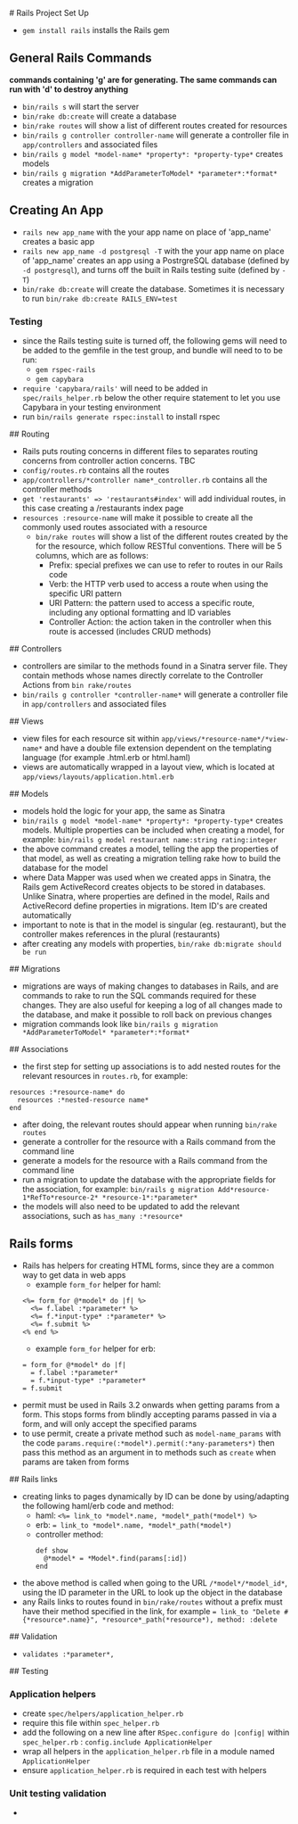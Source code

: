 # Rails Project Set Up
  * `gem install rails` installs the Rails gem

## General Rails Commands
  **commands containing 'g' are for generating. The same commands can run with 'd' to destroy anything**
  * `bin/rails s` will start the server
  * `bin/rake db:create` will create a database
  * `bin/rake routes` will show a list of different routes created for resources
  * `bin/rails g controller controller-name` will generate a controller file in `app/controllers` and associated files
  * `bin/rails g model *model-name* *property*: *property-type*` creates models
  * `bin/rails g migration *AddParameterToModel* *parameter*:*format*` creates a migration


## Creating An App
  * `rails new app_name` with the your app name on place of 'app_name' creates a basic app
  * `rails new app_name -d postgresql -T` with the your app name on place of 'app_name' creates an app using a PostrgreSQL database (defined by `-d postgresql`), and turns off the built in Rails testing suite (defined by `-T`)
  * `bin/rake db:create` will create the database. Sometimes it is necessary to run `bin/rake db:create RAILS_ENV=test`

### Testing
  * since the Rails testing suite is turned off, the following gems will need to be added to the gemfile in the test group, and bundle will need to to be run:
    - `gem rspec-rails`
    - `gem capybara`
  * `require 'capybara/rails'` will need to be added in `spec/rails_helper.rb` below the other require statement to let you use Capybara in your testing environment
  * run `bin/rails generate rspec:install` to install rspec

## Routing
  * Rails puts routing concerns in different files to separates routing concerns from controller action concerns. TBC
  * `config/routes.rb` contains all the routes
  * `app/controllers/*controller name*_controller.rb` contains all the controller methods
  * `get 'restaurants' => 'restaurants#index'` will add individual routes, in this case creating a /restaurants index page
  * `resources :resource-name` will make it possible to create all the commonly used routes associated with a resource
    * `bin/rake routes` will show a list of the different routes created by the for the resource, which follow RESTful conventions. There will be 5 columns, which are as follows:
      - Prefix: special prefixes we can use to refer to routes in our Rails code
      - Verb: the HTTP verb used to access a route when using the specific URI pattern
      - URI Pattern: the pattern used to access a specific route, including any optional formatting and ID variables
      - Controller Action: the action taken in the controller when this route is accessed (includes CRUD methods)

## Controllers
  * controllers are similar to the methods found in a Sinatra server file. They contain methods whose names directly correlate to the Controller Actions from `bin rake/routes`
  * `bin/rails g controller *controller-name*` will generate a controller file in `app/controllers` and associated files

## Views
  * view files for each resource sit within `app/views/*resource-name*/*view-name*` and have a double file extension dependent on the templating language (for example .html.erb or html.haml)
  * views are automatically wrapped in a layout view, which is located at `app/views/layouts/application.html.erb`

## Models
  * models hold the logic for your app, the same as Sinatra
  * `bin/rails g model *model-name* *property*: *property-type*` creates models. Multiple properties can be included when creating a model, for example:
    `bin/rails g model restaurant name:string rating:integer`
  * the above command creates a model, telling the app the properties of that model, as well as creating a migration telling rake how to build the database for the model
  * where Data Mapper was used when we created apps in Sinatra, the Rails gem ActiveRecord creates objects to be stored in databases. Unlike Sinatra, where properties are defined in the model, Rails and ActiveRecord define properties in migrations. Item ID's are created automatically
  * important to note is that in the model is singular (eg. restaurant), but the controller makes references in the plural (restaurants)
  * after creating any models with properties, `bin/rake db:migrate should be run`

## Migrations
  * migrations are ways of making changes to databases in Rails, and are commands to rake to run the SQL commands required for these changes. They are also useful for keeping a log of all changes made to the database, and make it possible to roll back on previous changes
  * migration commands look like `bin/rails g migration *AddParameterToModel* *parameter*:*format*`

## Associations
  * the first step for setting up associations is to add nested routes for the relevant resources in `routes.rb`, for example:
  ```
  resources :*resource-name* do
    resources :*nested-resource name*
  end
  ```
  * after doing, the relevant routes should appear when running `bin/rake routes`
  * generate a controller for the resource with a Rails command from the command line
  * generate a models for the resource with a Rails command from the command line
  * run a migration to update the database with the appropriate fields for the association, for example:
    `bin/rails g migration Add*resource-1*RefTo*resource-2* *resource-1*:*parameter*`
  * the models will also need to be updated to add the relevant associations, such as `has_many :*resource*`

## Rails forms
  * Rails has helpers for creating HTML forms, since they are a common way to get data in web apps
    - example `form_for` helper for haml:
    ```
    <%= form_for @*model* do |f| %>
      <%= f.label :*parameter* %>
      <%= f.*input-type* :*parameter* %>
      <%= f.submit %>
    <% end %>
    ```
    - example `form_for` helper for erb:
    ```
    = form_for @*model* do |f|
      = f.label :*parameter*
      = f.*input-type* :*parameter*
    = f.submit
    ```
  * permit must be used in Rails 3.2 onwards when getting params from a form. This stops forms from blindly accepting params passed in via a form, and will only accept the specified params
  * to use permit, create a private method such as `model-name_params` with the code `params.require(:*model*).permit(:*any-parameters*)` then pass this method as an argument in to methods such as `create` when params are taken from forms

## Rails links
  * creating links to pages dynamically by ID can be done by using/adapting the following haml/erb code and method:
    - haml:
      `<%= link_to *model*.name, *model*_path(*model*) %>`
    - erb:
      `= link_to *model*.name, *model*_path(*model*)`
    - controller method:
      ```
      def show
        @*model* = *Model*.find(params[:id])
      end
      ```
  * the above method is called when going to the URL `/*model*/*model_id*`, using the ID parameter in the URL to look up the object in the database
  * any Rails links to routes found in `bin/rake/routes` without a prefix must have their method specified in the link, for example `= link_to "Delete #{*resource*.name}", *resource*_path(*resource*), method: :delete`

## Validation
  * `validates :*parameter*, `

## Testing

### Application helpers
  * create `spec/helpers/application_helper.rb`
  * require this file within `spec_helper.rb`
  * add the following on a new line after `RSpec.configure do |config|` within `spec_helper.rb` : `config.include ApplicationHelper`
  * wrap all helpers in the `application_helper.rb` file in a module named `ApplicationHelper`
  * ensure `application_helper.rb` is required in each test with helpers

### Unit testing validation
  *
